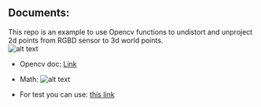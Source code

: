 ## Documents: 
This repo is an example to use Opencv functions to undistort and unproject 2d points from RGBD sensor to 3d world points.  
    ![alt text](https://docs.opencv.org/2.4/_images/pinhole_camera_model.png)

* Opencv doc: [Link](https://docs.opencv.org/2.4/modules/calib3d/doc/camera_calibration_and_3d_reconstruction.html#projectpoints)
* Math:
    ![alt text](https://docs.opencv.org/2.4/_images/math/331ebcd980b851f25de1979ebb67a2fed1c8477e.png)

* For test you can use: [ this link ](https://answers.opencv.org/question/230847/undistort-and-undistortpoints-are-inconsistent/)